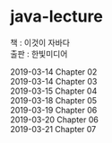 # java-lecture  
  
  
책 : 이것이 자바다  
출판 : 한빛미디어

2019-03-14 Chapter 02  
2019-03-14 Chapter 03  
2019-03-15 Chapter 04  
2019-03-18 Chapter 05  
2019-03-19 Chapter 06  
2019-03-20 Chapter 06  
2019-03-21 Chapter 07  
